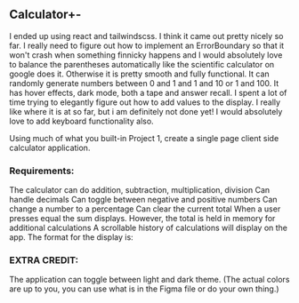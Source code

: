 ## Calculator+-

I ended up using react and tailwindscss. I think it came out pretty nicely so far. I really need to figure out how to implement an ErrorBoundary so that it won't crash when something finnicky happens and I would absolutely love to balance the parentheses automatically like the scientific calculator on google  does it. Otherwise it is pretty smooth and fully functional. It can randomly generate numbers between 0 and 1 and 1 and 10 or 1 and 100. It has hover effects, dark mode, both a tape and answer recall. I spent a lot of time trying to elegantly figure out how to add values to the display. I really like where it is at so far, but i am definitely not done yet!  I would absolutely love to add keyboard functionality also.  

Using much of what you built-in Project 1, create a single page client side calculator application.

### Requirements:

The calculator can do addition, subtraction, multiplication, division
Can handle decimals
Can toggle between negative and positive numbers
Can change a number to a percentage
Can clear the current total
When a user presses equal the sum displays. However, the total is held in memory for additional calculations A scrollable history of calculations will display on the app. The format for the display is:

### EXTRA CREDIT:
The application can toggle between light and dark theme. (The actual colors are up to you, you can use what is in the Figma file or do your own thing.)